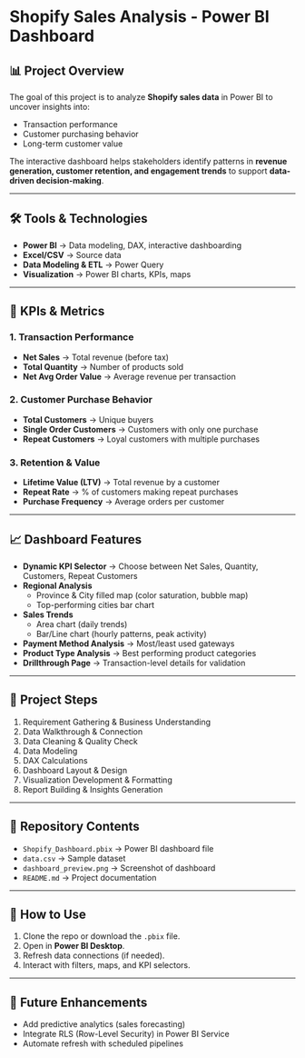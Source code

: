 # Shopify Sales Analysis - Power BI Dashboard

## 📊 Project Overview
The goal of this project is to analyze **Shopify sales data** in Power BI to uncover insights into:
- Transaction performance  
- Customer purchasing behavior  
- Long-term customer value  

The interactive dashboard helps stakeholders identify patterns in **revenue generation, customer retention, and engagement trends** to support **data-driven decision-making**.

---

## 🛠 Tools & Technologies
- **Power BI** → Data modeling, DAX, interactive dashboarding  
- **Excel/CSV** → Source data  
- **Data Modeling & ETL** → Power Query  
- **Visualization** → Power BI charts, KPIs, maps  

---

## 🔑 KPIs & Metrics
### 1. Transaction Performance
- **Net Sales** → Total revenue (before tax)  
- **Total Quantity** → Number of products sold  
- **Net Avg Order Value** → Average revenue per transaction  

### 2. Customer Purchase Behavior
- **Total Customers** → Unique buyers  
- **Single Order Customers** → Customers with only one purchase  
- **Repeat Customers** → Loyal customers with multiple purchases  

### 3. Retention & Value
- **Lifetime Value (LTV)** → Total revenue by a customer  
- **Repeat Rate** → % of customers making repeat purchases  
- **Purchase Frequency** → Average orders per customer  

---

## 📈 Dashboard Features
- **Dynamic KPI Selector** → Choose between Net Sales, Quantity, Customers, Repeat Customers  
- **Regional Analysis**  
  - Province & City filled map (color saturation, bubble map)  
  - Top-performing cities bar chart  
- **Sales Trends**  
  - Area chart (daily trends)  
  - Bar/Line chart (hourly patterns, peak activity)  
- **Payment Method Analysis** → Most/least used gateways  
- **Product Type Analysis** → Best performing product categories  
- **Drillthrough Page** → Transaction-level details for validation  

---

## 🚀 Project Steps
1. Requirement Gathering & Business Understanding  
2. Data Walkthrough & Connection  
3. Data Cleaning & Quality Check  
4. Data Modeling  
5. DAX Calculations  
6. Dashboard Layout & Design  
7. Visualization Development & Formatting  
8. Report Building & Insights Generation  

---

## 📂 Repository Contents
- `Shopify_Dashboard.pbix` → Power BI dashboard file  
- `data.csv` → Sample dataset  
- `dashboard_preview.png` → Screenshot of dashboard  
- `README.md` → Project documentation  

---

## 📌 How to Use
1. Clone the repo or download the `.pbix` file.  
2. Open in **Power BI Desktop**.  
3. Refresh data connections (if needed).  
4. Interact with filters, maps, and KPI selectors.  

---

## 🔗 Future Enhancements
- Add predictive analytics (sales forecasting)  
- Integrate RLS (Row-Level Security) in Power BI Service  
- Automate refresh with scheduled pipelines  



